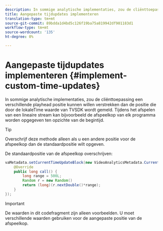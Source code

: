 ```yaml
---
description: In sommige analytische implementaties, zou de cliënttoepassing een verschillende playhead positie kunnen willen verstrekken dan de positie die door de lokaleTime waarde van TVSDK wordt gemeld. Tijdens het afspelen van een lineaire stream kan bijvoorbeeld de afspeelkop van elk programma worden opgegeven ten opzichte van de begintijd.
title: Aangepaste tijdupdates implementeren
translation-type: tm+mt
source-git-commit: 89bdda1d4bd5c126f19ba75a819942df901183d1
workflow-type: tm+mt
source-wordcount: '135'
ht-degree: 0%

---
```



# Aangepaste tijdupdates implementeren {#implement-custom-time-updates}

In sommige analytische implementaties, zou de cliënttoepassing een verschillende playhead positie kunnen willen verstrekken dan de positie die door de lokaleTime waarde van TVSDK wordt gemeld. Tijdens het afspelen van een lineaire stream kan bijvoorbeeld de afspeelkop van elk programma worden opgegeven ten opzichte van de begintijd.

>[!TIP]
>
>Overschrijf deze methode alleen als u een andere positie voor de afspeelkop dan de standaardpositie wilt opgeven.

De standaardpositie van de afspeelkop overschrijven:

```java
vaMetadata.setCurrentTimeUpdateBlock(new VideoAnalyticsMetadata.CurrentTimeUpdateBlock() { 
    @Override 
    public long call() { 
        long range = 500L; 
        Random r = new Random() 
        return (long)(r.nextDouble()*range); 
    } 
});
```

>[!IMPORTANT]
>
>De waarden in dit codefragment zijn alleen voorbeelden. U moet verschillende waarden gebruiken voor de aangepaste positie van de afspeelkop.